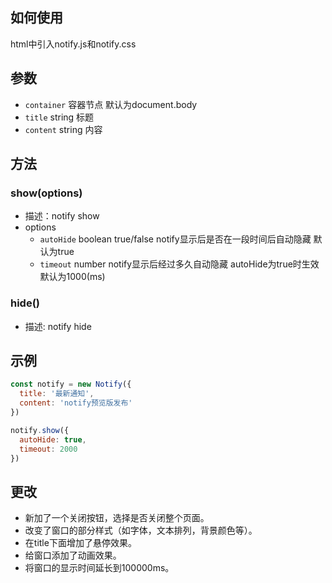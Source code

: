 

## 如何使用
html中引入notify.js和notify.css

## 参数
+ `container` 容器节点 默认为document.body
+ `title` string 标题
+ `content` string 内容

## 方法
### show(options)
+ 描述：notify show
+ options
  + `autoHide` boolean true/false notify显示后是否在一段时间后自动隐藏 默认为true
  + `timeout` number notify显示后经过多久自动隐藏 autoHide为true时生效 默认为1000(ms)

### hide()
  + 描述: notify hide

## 示例
```js
const notify = new Notify({
  title: '最新通知',
  content: 'notify预览版发布'
})

notify.show({
  autoHide: true,
  timeout: 2000
})
```
## 更改
* 新加了一个关闭按钮，选择是否关闭整个页面。
* 改变了窗口的部分样式（如字体，文本排列，背景颜色等）。
* 在title下面增加了悬停效果。
* 给窗口添加了动画效果。
* 将窗口的显示时间延长到100000ms。
